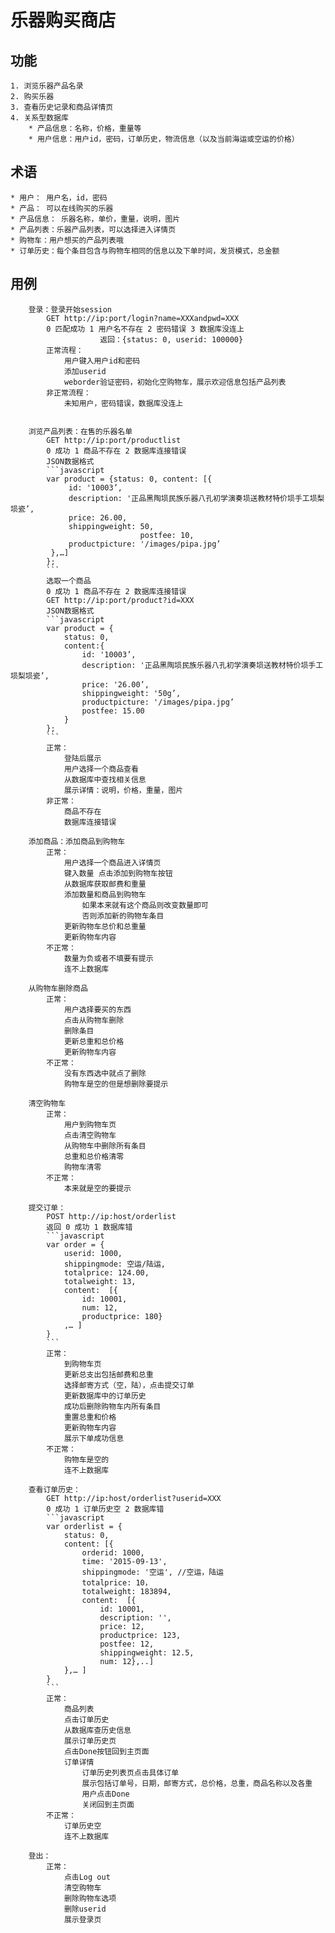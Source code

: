 # 乐器购买商店

## 功能

	1. 浏览乐器产品名录
	2. 购买乐器
	3. 查看历史记录和商品详情页
	4. 关系型数据库
		* 产品信息：名称，价格，重量等
		* 用户信息：用户id，密码，订单历史，物流信息（以及当前海运或空运的价格）

## 术语
	* 用户： 用户名，id，密码
	* 产品： 可以在线购买的乐器
	* 产品信息： 乐器名称，单价，重量，说明，图片
	* 产品列表：乐器产品列表，可以选择进入详情页
	* 购物车：用户想买的产品列表哦
	* 订单历史：每个条目包含与购物车相同的信息以及下单时间，发货模式，总金额

## 用例
		登录：登录开始session
			GET	http://ip:port/login?name=XXXandpwd=XXX
			0 匹配成功 1 用户名不存在 2 密码错误 3 数据库没连上
                        返回：{status: 0, userid: 100000}
			正常流程：
				用户键入用户id和密码
				添加userid
				weborder验证密码，初始化空购物车，展示欢迎信息包括产品列表
			非正常流程：
				未知用户，密码错误，数据库没连上


		浏览产品列表：在售的乐器名单
			GET	http://ip:port/productlist
			0 成功 1 商品不存在 2 数据库连接错误
			JSON数据格式
			```javascript
			var product = {status: 0, content: [{
				 id: '10003’,
				 description: '正品黑陶埙民族乐器八孔初学演奏埙送教材特价埙手工埙梨埙瓷’,
				 price: 26.00,
				 shippingweight: 50,
                                 postfee: 10,
				 productpicture: '/images/pipa.jpg’
			 },…]
			};
			```
			选取一个商品
			0 成功 1 商品不存在 2 数据库连接错误
			GET	http://ip:port/product?id=XXX
			JSON数据格式
			```javascript
			var product = {
				status: 0, 
				content:{
					id: '10003’,
					description: '正品黑陶埙民族乐器八孔初学演奏埙送教材特价埙手工埙梨埙瓷’,
					price: '26.00’,
					shippingweight: '50g’,
					productpicture: '/images/pipa.jpg’
					postfee: 15.00
		    	}
		    };
		    ```
			正常：
				登陆后展示
				用户选择一个商品查看
				从数据库中查找相关信息
				展示详情：说明，价格，重量，图片
			非正常：
				商品不存在
				数据库连接错误

		添加商品：添加商品到购物车
			正常：
				用户选择一个商品进入详情页
				键入数量 点击添加到购物车按钮
				从数据库获取邮费和重量
				添加数量和商品到购物车
					如果本来就有这个商品则改变数量即可
					否则添加新的购物车条目
				更新购物车总价和总重量
				更新购物车内容
			不正常：
				数量为负或者不填要有提示
				连不上数据库

		从购物车删除商品
			正常：
				用户选择要买的东西
				点击从购物车删除
				删除条目
				更新总重和总价格
				更新购物车内容
			不正常：
				没有东西选中就点了删除
				购物车是空的但是想删除要提示

		清空购物车
			正常：
				用户到购物车页
				点击清空购物车
				从购物车中删除所有条目
				总重和总价格清零
				购物车清零
			不正常：
				本来就是空的要提示

		提交订单：
			POST http://ip:host/orderlist
			返回 0 成功 1 数据库错
			```javascript
			var order = {
  				userid: 1000,
				shippingmode: 空运/陆运,
				totalprice: 124.00,
				totalweight: 13,
				content:  [{
					id: 10001,
					num: 12,
                    productprice: 180}
                ,… ]
			}
			```
			正常：
				到购物车页
				更新总支出包括邮费和总重
				选择邮寄方式（空，陆），点击提交订单
				更新数据库中的订单历史
				成功后删除购物车内所有条目
				重置总重和价格
				更新购物车内容
				展示下单成功信息
			不正常：
				购物车是空的
				连不上数据库

		查看订单历史：
			GET http://ip:host/orderlist?userid=XXX
			0 成功 1 订单历史空 2 数据库错
			```javascript
			var orderlist = { 
				status: 0,
				content: [{
					orderid: 1000,
					time: '2015-09-13',
					shippingmode: '空运', //空运，陆运
					totalprice: 10，
					totalweight: 183894,
					content:  [{
						id: 10001,
						description: '',
						price: 12,
						productprice: 123,
						postfee: 12,
						shippingweight: 12.5,
						num: 12},..]
				},… ]
			}
			```
			正常：
				商品列表
				点击订单历史
				从数据库查历史信息
				展示订单历史页
				点击Done按钮回到主页面
				订单详情
					订单历史列表页点击具体订单
					展示包括订单号，日期，邮寄方式，总价格，总重，商品名称以及各重
					用户点击Done
					关闭回到主页面
			不正常：
				订单历史空
				连不上数据库

		登出：
			正常：
				点击Log out
				清空购物车
				删除购物车选项
				删除userid
				展示登录页
